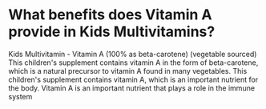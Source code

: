 # What benefits does Vitamin A provide in Kids Multivitamins?

Kids Multivitamin - Vitamin A (100% as beta-carotene) (vegetable sourced) This children's supplement contains vitamin A in the form of beta-carotene, which is a natural precursor to vitamin A found in many vegetables. This children's supplement contains vitamin A, which is an important nutrient for the body. Vitamin A is an important nutrient that plays a role in the immune system
